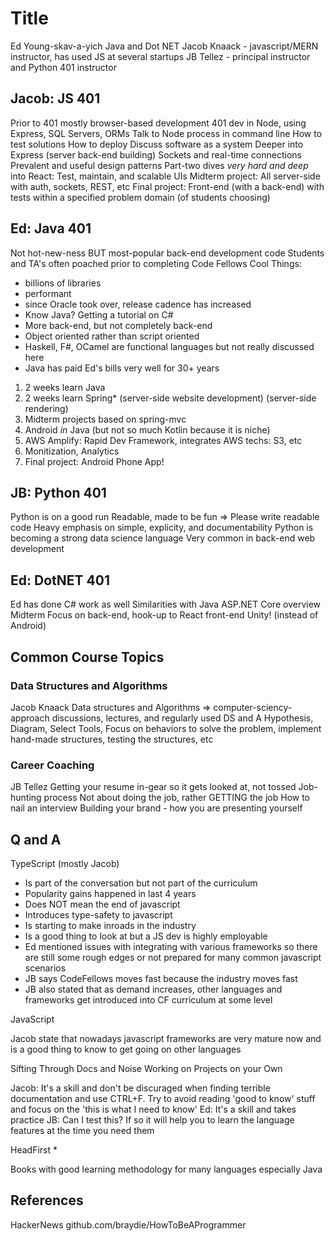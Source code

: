 # Title

Ed Young-skav-a-yich Java and Dot NET
Jacob Knaack - javascript/MERN instructor, has used JS at several startups
JB Tellez - principal instructor and Python 401 instructor

## Jacob: JS 401

Prior to 401 mostly browser-based development
401 dev in Node, using Express, SQL Servers, ORMs
Talk to Node process in command line
How to test solutions
How to deploy
Discuss software as a system
Deeper into Express (server back-end building)
Sockets and real-time connections
Prevalent and useful design patterns
Part-two dives *very hard and deep* into React: Test, maintain, and scalable UIs
Midterm project: All server-side with auth, sockets, REST, etc
Final project: Front-end (with a back-end) with tests within a specified problem domain (of students choosing)

## Ed: Java 401

Not hot-new-ness
BUT most-popular back-end development code
Students and TA's often poached prior to completing Code Fellows
Cool Things:

- billions of libraries
- performant
- since Oracle took over, release cadence has increased
- Know Java? Getting a tutorial on C#
- More back-end, but not completely back-end
- Object oriented rather than script oriented
- Haskell, F#, OCamel are functional languages but not really discussed here
- Java has paid Ed's bills very well for 30+ years

1. 2 weeks learn Java
2. 2 weeks learn Spring* (server-side website development) (server-side rendering)
3. Midterm projects based on spring-mvc
4. Android *in* Java (but not so much Kotlin because it is niche)
5. AWS Amplify: Rapid Dev Framework, integrates AWS techs: S3, etc
6. Monitization, Analytics
7. Final project: Android Phone App!

## JB: Python 401

Python is on a good run
Readable, made to be fun => Please write readable code
Heavy emphasis on simple, explicity, and documentability
Python is becoming a strong data science language
Very common in back-end web development

## Ed: DotNET 401

Ed has done C# work as well
Similarities with Java
ASP.NET Core overview
Midterm
Focus on back-end, hook-up to React front-end
Unity! (instead of Android)

## Common Course Topics

### Data Structures and Algorithms

Jacob Knaack
Data structures and Algorithms => computer-sciency-approach discussions, lectures, and regularly used DS and A
Hypothesis, Diagram, Select Tools, Focus on behaviors to solve the problem, implement hand-made structures, testing the structures, etc

### Career Coaching

JB Tellez
Getting your resume in-gear so it gets looked at, not tossed
Job-hunting process
Not about doing the job, rather GETTING the job
How to nail an interview
Building your brand - how you are presenting yourself

## Q and A

TypeScript (mostly Jacob)

- Is part of the conversation but not part of the curriculum
- Popularity gains happened in last 4 years
- Does NOT mean the end of javascript
- Introduces type-safety to javascript
- Is starting to make inroads in the industry
- Is a good thing to look at but a JS dev is highly employable
- Ed mentioned issues with integrating with various frameworks so there are still some rough edges or not prepared for many common javascript scenarios
- JB says CodeFellows moves fast because the industry moves fast
- JB also stated that as demand increases, other languages and frameworks get introduced into CF curriculum at some level

JavaScript

Jacob state that nowadays javascript frameworks are very mature now and is a good thing to know to get going on other languages

Sifting Through Docs and Noise Working on Projects on your Own

Jacob: It's a skill and don't be discuraged when finding terrible documentation and use CTRL+F. Try to avoid reading 'good to know' stuff and focus on the 'this is what I need to know'
Ed: It's a skill and takes practice
JB: Can I test this? If so it will help you to learn the language features at the time you need them

HeadFirst *

Books with good learning methodology for many languages especially Java

## References

HackerNews
github.com/braydie/HowToBeAProgrammer
